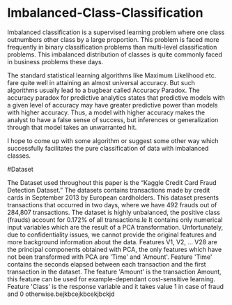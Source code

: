 # Imbalanced-Class-Classification

Imbalanced classification is a supervised learning problem where one class outnumbers other class by a large proportion. This problem is faced more frequently in binary classification problems than multi-level classification problems. This imbalanced distribution of classes is quite commonly faced in business problems these days.



The standard statistical learning algorithms like Maximum Likelihood etc. fare quite well in attaining an almost universal accuracy. But such algorithms usually lead to a bugbear called Accuracy Paradox. The accuracy paradox for predictive analytics states that predictive models with a given level of accuracy may have greater predictive power than models with higher accuracy. Thus, a model with higher accuracy makes the analyst to have a false sense of success, but inferences or generalization through that model takes an unwarranted hit. 



I hope to come up with some algorithm or suggest some other way which successfully facilitates the pure classification of data with imbalanced classes.


  
#Dataset 

The Dataset used throughout this paper is the “Kaggle Credit Card Fraud Detection Dataset.” The datasets contains transactions made by credit cards in September 2013 by European cardholders. This dataset presents transactions that occurred in two days, where we have 492 frauds out of 284,807 transactions. The dataset is highly unbalanced, the positive class (frauds) account for 0.172% of all transactions.le
It contains only numerical input variables which are the result of a PCA transformation. Unfortunately, due to confidentiality issues, we cannot provide the original features and more background information about the data. Features V1, V2, ... V28 are the principal components obtained with PCA, the only features which have not been transformed with PCA are 'Time' and 'Amount'. Feature 'Time' contains the seconds elapsed between each transaction and the first transaction in the dataset. The feature 'Amount' is the transaction Amount, this feature can be used for example-dependant cost-sensitive learning. Feature 'Class' is the response variable and it takes value 1 in case of fraud and 0 otherwise.bejkbcejkbcekjbckjd
